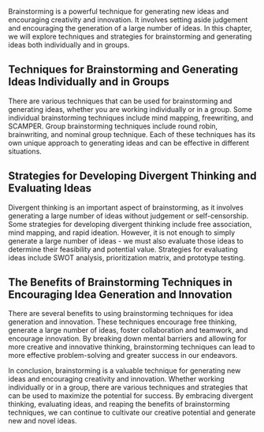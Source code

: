 
Brainstorming is a powerful technique for generating new ideas and encouraging creativity and innovation. It involves setting aside judgement and encouraging the generation of a large number of ideas. In this chapter, we will explore techniques and strategies for brainstorming and generating ideas both individually and in groups.

Techniques for Brainstorming and Generating Ideas Individually and in Groups
----------------------------------------------------------------------------

There are various techniques that can be used for brainstorming and generating ideas, whether you are working individually or in a group. Some individual brainstorming techniques include mind mapping, freewriting, and SCAMPER. Group brainstorming techniques include round robin, brainwriting, and nominal group technique. Each of these techniques has its own unique approach to generating ideas and can be effective in different situations.

Strategies for Developing Divergent Thinking and Evaluating Ideas
-----------------------------------------------------------------

Divergent thinking is an important aspect of brainstorming, as it involves generating a large number of ideas without judgement or self-censorship. Some strategies for developing divergent thinking include free association, mind mapping, and rapid ideation. However, it is not enough to simply generate a large number of ideas - we must also evaluate those ideas to determine their feasibility and potential value. Strategies for evaluating ideas include SWOT analysis, prioritization matrix, and prototype testing.

The Benefits of Brainstorming Techniques in Encouraging Idea Generation and Innovation
--------------------------------------------------------------------------------------

There are several benefits to using brainstorming techniques for idea generation and innovation. These techniques encourage free thinking, generate a large number of ideas, foster collaboration and teamwork, and encourage innovation. By breaking down mental barriers and allowing for more creative and innovative thinking, brainstorming techniques can lead to more effective problem-solving and greater success in our endeavors.

In conclusion, brainstorming is a valuable technique for generating new ideas and encouraging creativity and innovation. Whether working individually or in a group, there are various techniques and strategies that can be used to maximize the potential for success. By embracing divergent thinking, evaluating ideas, and reaping the benefits of brainstorming techniques, we can continue to cultivate our creative potential and generate new and novel ideas.
